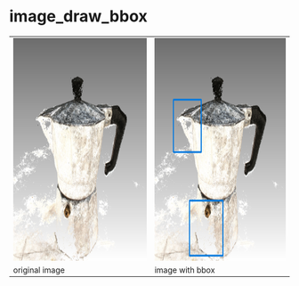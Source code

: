 # image_draw_bbox

 <table align="center">
  <tr>
    <td><img src="images/snapshot.png" width="450" height="400"></td>
    <td><img src="images/snapshot_bbox.png" width="450" height="400"></td>
  </tr>
  <tr>
    <td>original image</td>
    <td>image with bbox</td>
  </tr>
</table>
